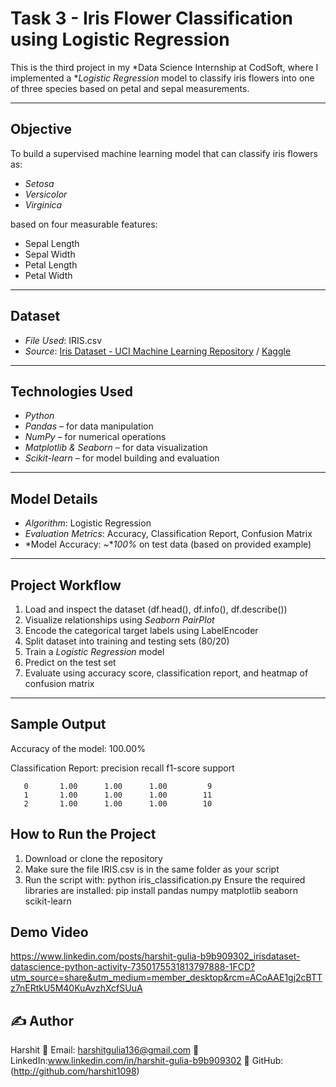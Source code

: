 # Task 3 - Iris Flower Classification using Logistic Regression

This is the third project in my *Data Science Internship at CodSoft, where I implemented a **Logistic Regression* model to classify iris flowers into one of three species based on petal and sepal measurements.

---

##  Objective

To build a supervised machine learning model that can classify iris flowers as:
- *Setosa*
- *Versicolor*
- *Virginica*

based on four measurable features:
- Sepal Length
- Sepal Width
- Petal Length
- Petal Width

---

##  Dataset

- *File Used*: IRIS.csv  
- *Source*: [Iris Dataset - UCI Machine Learning Repository](https://archive.ics.uci.edu/ml/datasets/iris) / [Kaggle](https://www.kaggle.com/datasets/arshid/iris-flower-dataset)

---

##  Technologies Used

- *Python*
- *Pandas* – for data manipulation
- *NumPy* – for numerical operations
- *Matplotlib & Seaborn* – for data visualization
- *Scikit-learn* – for model building and evaluation

---

## Model Details

- *Algorithm*: Logistic Regression  
- *Evaluation Metrics*: Accuracy, Classification Report, Confusion Matrix  
- *Model Accuracy: ~**100%* on test data (based on provided example)

---

##  Project Workflow

1. Load and inspect the dataset (df.head(), df.info(), df.describe())
2. Visualize relationships using *Seaborn PairPlot*
3. Encode the categorical target labels using LabelEncoder
4. Split dataset into training and testing sets (80/20)
5. Train a *Logistic Regression* model
6. Predict on the test set
7. Evaluate using accuracy score, classification report, and heatmap of confusion matrix

---

##  Sample Output
Accuracy of the model: 100.00%

Classification Report:
precision recall f1-score support

       0       1.00      1.00      1.00         9
       1       1.00      1.00      1.00        11
       2       1.00      1.00      1.00        10

##  How to Run the Project

1. Download or clone the repository
2. Make sure the file IRIS.csv is in the same folder as your script
3. Run the script with:
python iris_classification.py
Ensure the required libraries are installed:
pip install pandas numpy matplotlib seaborn scikit-learn
##  Demo Video

https://www.linkedin.com/posts/harshit-gulia-b9b909302_irisdataset-datascience-python-activity-7350175531813797888-1FCD?utm_source=share&utm_medium=member_desktop&rcm=ACoAAE1gj2cBTTz7nERtkU5M40KuAvzhXcfSUuA


## ✍ Author
Harshit
📧 Email: harshitgulia136@gmail.com
🔗 LinkedIn:www.linkedin.com/in/harshit-gulia-b9b909302
🐙 GitHub: (http://github.com/harshit1098)

